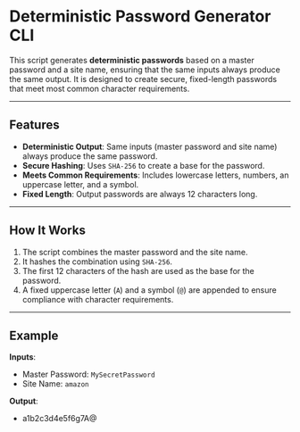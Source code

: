 # Deterministic Password Generator CLI

This script generates **deterministic passwords** based on a master password and a site name, ensuring that the same inputs always produce the same output. It is designed to create secure, fixed-length passwords that meet most common character requirements.

---

## Features

- **Deterministic Output**: Same inputs (master password and site name) always produce the same password.
- **Secure Hashing**: Uses `SHA-256` to create a base for the password.
- **Meets Common Requirements**: Includes lowercase letters, numbers, an uppercase letter, and a symbol.
- **Fixed Length**: Output passwords are always 12 characters long.

---

## How It Works

1. The script combines the master password and the site name.
2. It hashes the combination using `SHA-256`.
3. The first 12 characters of the hash are used as the base for the password.
4. A fixed uppercase letter (`A`) and a symbol (`@`) are appended to ensure compliance with character requirements.

---

## Example

**Inputs**:
- Master Password: `MySecretPassword`
- Site Name: `amazon`

**Output**:
- a1b2c3d4e5f6g7A@
